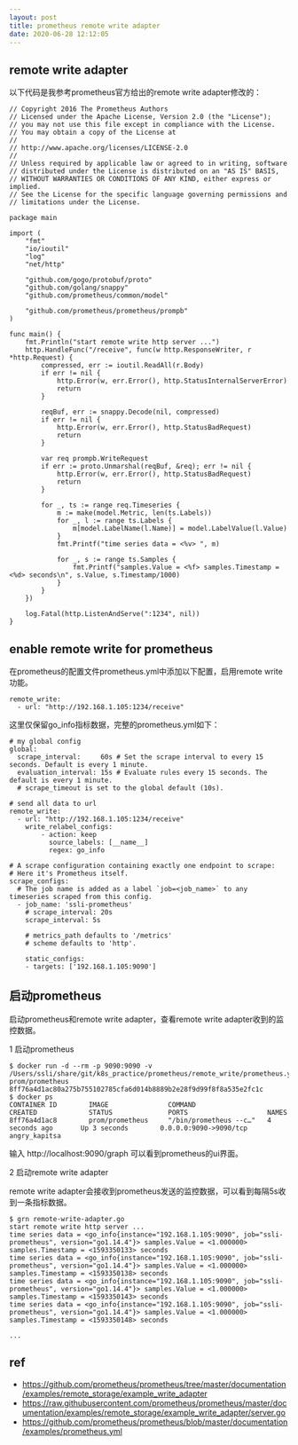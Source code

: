 ```yaml
---
layout: post
title: prometheus remote write adapter
date: 2020-06-28 12:12:05
---
```


## remote write adapter

以下代码是我参考prometheus官方给出的remote write adapter修改的：

```golang
// Copyright 2016 The Prometheus Authors
// Licensed under the Apache License, Version 2.0 (the "License");
// you may not use this file except in compliance with the License.
// You may obtain a copy of the License at
//
// http://www.apache.org/licenses/LICENSE-2.0
//
// Unless required by applicable law or agreed to in writing, software
// distributed under the License is distributed on an "AS IS" BASIS,
// WITHOUT WARRANTIES OR CONDITIONS OF ANY KIND, either express or implied.
// See the License for the specific language governing permissions and
// limitations under the License.

package main

import (
	"fmt"
	"io/ioutil"
	"log"
	"net/http"

	"github.com/gogo/protobuf/proto"
	"github.com/golang/snappy"
	"github.com/prometheus/common/model"

	"github.com/prometheus/prometheus/prompb"
)

func main() {
	fmt.Println("start remote write http server ...")
	http.HandleFunc("/receive", func(w http.ResponseWriter, r *http.Request) {
		compressed, err := ioutil.ReadAll(r.Body)
		if err != nil {
			http.Error(w, err.Error(), http.StatusInternalServerError)
			return
		}

		reqBuf, err := snappy.Decode(nil, compressed)
		if err != nil {
			http.Error(w, err.Error(), http.StatusBadRequest)
			return
		}

		var req prompb.WriteRequest
		if err := proto.Unmarshal(reqBuf, &req); err != nil {
			http.Error(w, err.Error(), http.StatusBadRequest)
			return
		}

		for _, ts := range req.Timeseries {
			m := make(model.Metric, len(ts.Labels))
			for _, l := range ts.Labels {
				m[model.LabelName(l.Name)] = model.LabelValue(l.Value)
			}
			fmt.Printf("time series data = <%v> ", m)

			for _, s := range ts.Samples {
				fmt.Printf("samples.Value = <%f> samples.Timestamp = <%d> seconds\n", s.Value, s.Timestamp/1000)
			}
		}
	})

	log.Fatal(http.ListenAndServe(":1234", nil))
}

```

## enable remote write for prometheus

在prometheus的配置文件prometheus.yml中添加以下配置，启用remote write功能。

```
remote_write:
  - url: "http://192.168.1.105:1234/receive"
```

这里仅保留go_info指标数据，完整的prometheus.yml如下：

```
# my global config
global:
  scrape_interval:     60s # Set the scrape interval to every 15 seconds. Default is every 1 minute.
  evaluation_interval: 15s # Evaluate rules every 15 seconds. The default is every 1 minute.
  # scrape_timeout is set to the global default (10s).

# send all data to url
remote_write:
  - url: "http://192.168.1.105:1234/receive"
    write_relabel_configs:
        - action: keep
          source_labels: [__name__]
          regex: go_info

# A scrape configuration containing exactly one endpoint to scrape:
# Here it's Prometheus itself.
scrape_configs:
  # The job name is added as a label `job=<job_name>` to any timeseries scraped from this config.
  - job_name: 'ssli-prometheus'
    # scrape_interval: 20s
    scrape_interval: 5s

    # metrics_path defaults to '/metrics'
    # scheme defaults to 'http'.

    static_configs:
    - targets: ['192.168.1.105:9090']

```

## 启动prometheus

启动prometheus和remote write adapter，查看remote write adapter收到的监控数据。

1 启动prometheus


```
$ docker run -d --rm -p 9090:9090 -v /Users/ssli/share/git/k8s_practice/prometheus/remote_write/prometheus.yml:/etc/prometheus/prometheus.yml prom/prometheus
8ff76a4d1ac80a275b755102785cfa6d014b8889b2e28f9d99f8f8a535e2fc1c
$ docker ps
CONTAINER ID        IMAGE               COMMAND                  CREATED             STATUS              PORTS                    NAMES
8ff76a4d1ac8        prom/prometheus     "/bin/prometheus --c…"   4 seconds ago       Up 3 seconds        0.0.0.0:9090->9090/tcp   angry_kapitsa

```

输入 http://localhost:9090/graph 可以看到prometheus的ui界面。

2 启动remote write adapter

remote write adapter会接收到prometheus发送的监控数据，可以看到每隔5s收到一条指标数据。

```
$ grn remote-write-adapter.go
start remote write http server ...
time series data = <go_info{instance="192.168.1.105:9090", job="ssli-prometheus", version="go1.14.4"}> samples.Value = <1.000000> samples.Timestamp = <1593350133> seconds
time series data = <go_info{instance="192.168.1.105:9090", job="ssli-prometheus", version="go1.14.4"}> samples.Value = <1.000000> samples.Timestamp = <1593350138> seconds
time series data = <go_info{instance="192.168.1.105:9090", job="ssli-prometheus", version="go1.14.4"}> samples.Value = <1.000000> samples.Timestamp = <1593350143> seconds
time series data = <go_info{instance="192.168.1.105:9090", job="ssli-prometheus", version="go1.14.4"}> samples.Value = <1.000000> samples.Timestamp = <1593350148> seconds

...
```

##  ref

- https://github.com/prometheus/prometheus/tree/master/documentation/examples/remote_storage/example_write_adapter
- https://raw.githubusercontent.com/prometheus/prometheus/master/documentation/examples/remote_storage/example_write_adapter/server.go
- https://github.com/prometheus/prometheus/blob/master/documentation/examples/prometheus.yml